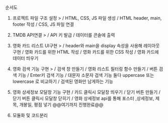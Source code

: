 순서도

1. 프로젝트 파일 구조 설정 >
   / HTML, CSS, JS 파일 생성
   / HTML header, main, footer 작성
   / CSS, JS 파일 연결

2. TMDB API연결 >
   / API 키 발급
   / 데이터를 콘솔에 출력

3. 영화 카드 리스트 UI구현 >
   / header와 main을 display 속성을 사용해 레이아웃 구현
   / 영화 카드를 위한 HTML 작성
   / 영화 카드를 위한 CSS 작성
   / 영화 카드에 데이터 띄우기

4. 영화 검색 기능 구현 >
   / 검색 창 만들기
   / 영화 리스트 필터링 함수 만들기
   / 버튼 검색 기능
   / Enter키 검색 기능
   / 대문자 소문자 검색 기능 둘다 uppercase 또는 lowercase 로 비교하기
   / 검색된 영화만 남게하는 기능

5. 영화 상세정보 모달창 기능 구현
   / 카드 클릭시 모달창 띄우기
   / 닫기 버튼 만들기
   / 닫기 버튼 클릭시 모달창 닫히기
   / 영화 상세정보 api를 통해 포스터 ,상세정보, 제목, 개봉일, 평점 넣기
   @@여기까지 진행완료@@

6. 모듈화 및 코드분리

